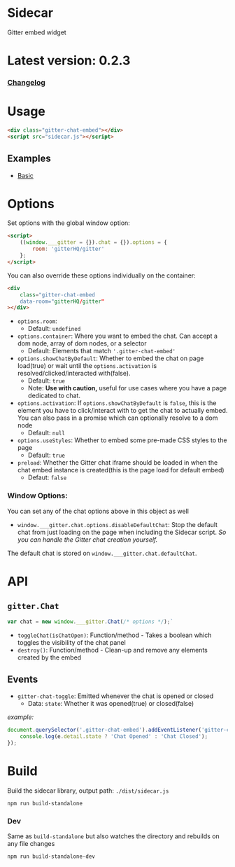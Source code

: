 # Sidecar

Gitter embed widget

# Latest version: 0.2.3

### [Changelog](https://github.com/gitterHQ/sidecar/blob/master/CHANGELOG.md)


# Usage

```html
<div class="gitter-chat-embed"></div>
<script src="sidecar.js"></script>
```

## Examples

 - [Basic](https://github.com/gitterHQ/sidecar/tree/master/examples/basic)


# Options

Set options with the global window option:

```html
<script>
	((window.___gitter = {}).chat = {}).options = {
		room: 'gitterHQ/gitter'
	};
</script>
```

You can also override these options individually on the container:

```html
<div
	class="gitter-chat-embed
	data-room="gitterHQ/gitter"
></div>
```


 - `options.room`: 
 	 - Default: `undefined`
 - `options.container`: Where you want to embed the chat. Can accept a dom node, array of dom nodes, or a selector
 	 - Default: Elements that match `'.gitter-chat-embed'`
 - `options.showChatByDefault`: Whether to embed the chat on page load(true) or wait until the `options.activation` is resolved/clicked/interacted with(false).
 	 - Default: `true`
 	 - Note: **Use with caution,** useful for use cases where you have a page dedicated to chat.
 - `options.activation`: If `options.showChatByDefault` is `false`, this is the element you have to click/interact with to get the chat to actually embed. You can also pass in a promise which can optionally resolve to a dom node
 	 - Default: `null`
 - `options.useStyles`: Whether to embed some pre-made CSS styles to the page
 	 - Default: `true`
 - `preload`: Whether the Gitter chat iframe should be loaded in when the chat embed instance is created(this is the page load for default embed)
 	 - Defaut: `false`


### Window Options:

You can set any of the chat options above in this object as well

 - `window.___gitter.chat.options.disableDefaultChat`: Stop the default chat from just loading on the page when including the Sidecar script. *So you can handle the Gitter chat creation yourself.*

The default chat is stored on `window.___gitter.chat.defaultChat`.


# API

## `gitter.Chat`


```js
var chat = new window.___gitter.Chat(/* options */);`
```

 - `toggleChat(isChatOpen)`: Function/method - Takes a boolean which toggles the visibility of the chat panel
 - `destroy()`: Function/method - Clean-up and remove any elements created by the embed


## Events

 - `gitter-chat-toggle`: Emitted whenever the chat is opened or closed
 	 - Data: `state`: Whether it was opened(true) or closed(false)


*example:*
```js
document.querySelector('.gitter-chat-embed').addEventListener('gitter-chat-toggle', function(e) {
	console.log(e.detail.state ? 'Chat Opened' : 'Chat Closed');
});
```



# Build

Build the sidecar library, output path: `./dist/sidecar.js`

`npm run build-standalone`

### Dev

Same as `build-standalone` but also watches the directory and rebuilds on any file changes

`npm run build-standalone-dev`